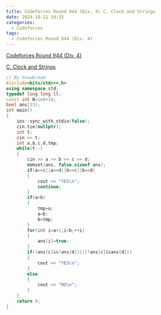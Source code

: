 ```yaml
---
title: Codeforces Round 944 (Div. 4) C. Clock and Strings
date: 2024-10-21 10:32
categories:
  - Codeforces
tags: 
  - Codeforces Round 944 (Div. 4)
---
```

[Codeforces Round 944 (Div. 4)](https://codeforces.com/contest/1971)

[C. Clock and Strings](https://codeforces.com/contest/1971/problem/C)

```cpp
// By SnowDream
#include<bits/stdc++.h>
using namespace std;
typedef long long ll;
const int N=1e6+10;
bool ans[13];
int main()
{
    ios::sync_with_stdio(false);
    cin.tie(nullptr);
    int t;
    cin >> t;
    int a,b,c,d,tmp;
    while(t--)
    {
        cin >> a >> b >> c >> d;
        memset(ans, false,sizeof ans);
        if(a==c||a==d||b==c||b==d)
        {
            cout << "YES\n";
            continue;
        }
        if(a>b)
        {
            tmp=a;
            a=b;
            b=tmp;
        }
        for(int i=a+1;i<b;++i)
        {
            ans[i]=true;
        }
        if((ans[c]&&!ans[d])||(!ans[c]&&ans[d]))
        {
            cout << "YES\n";
        }
        else
        {
            cout << "NO\n";
        }
    }
    return 0;
}
```

